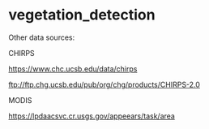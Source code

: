 # vegetation_detection
Other data sources:

CHIRPS

https://www.chc.ucsb.edu/data/chirps

ftp://ftp.chg.ucsb.edu/pub/org/chg/products/CHIRPS-2.0


MODIS

https://lpdaacsvc.cr.usgs.gov/appeears/task/area
